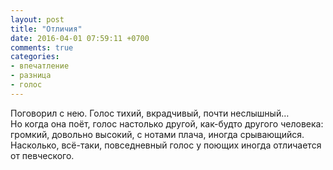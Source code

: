 ```yaml
---
layout: post
title: "Отличия"
date: 2016-04-01 07:59:11 +0700
comments: true
categories:
- впечатление
- разница
- голос
---
```

<p>Поговорил с&nbsp;нею. Голос тихий, вкрадчивый, почти неслышный&hellip; Но&nbsp;когда она поёт, голос настолько другой, <nobr>как-будто</nobr> другого человека: громкий, довольно высокий, с&nbsp;нотами плача, иногда срывающийся. Насколько, <nobr>всё-таки</nobr>, повседневный голос у&nbsp;поющих иногда отличается от&nbsp;певческого.</p>